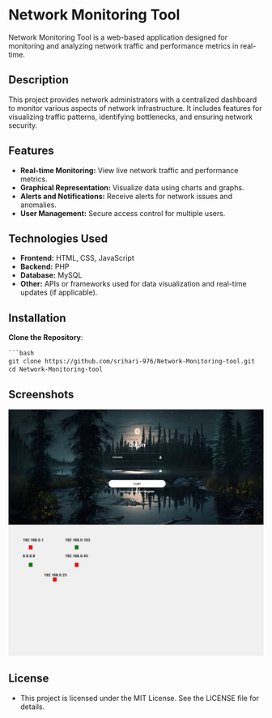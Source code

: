 # Network Monitoring Tool

Network Monitoring Tool is a web-based application designed for monitoring and analyzing network traffic and performance metrics in real-time.

## Description

This project provides network administrators with a centralized dashboard to monitor various aspects of network infrastructure. It includes features for visualizing traffic patterns, identifying bottlenecks, and ensuring network security.

## Features

- **Real-time Monitoring:** View live network traffic and performance metrics.
- **Graphical Representation:** Visualize data using charts and graphs.
- **Alerts and Notifications:** Receive alerts for network issues and anomalies.
- **User Management:** Secure access control for multiple users.

## Technologies Used

- **Frontend:** HTML, CSS, JavaScript
- **Backend:** PHP
- **Database:** MySQL
- **Other:** APIs or frameworks used for data visualization and real-time updates (if applicable).

## Installation

  **Clone the Repository**:

    ```bash
    git clone https://github.com/srihari-976/Network-Monitoring-tool.git
    cd Network-Monitoring-tool

## Screenshots
![Login Page Screenshot](Login/login.png)
![Monitor Page Screenshot](Login/monitor.png)

## License
- This project is licensed under the MIT License. See the LICENSE file for details.
